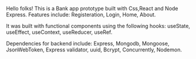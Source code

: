Hello folks! This is a Bank app prototype built with Css,React and Node Express. Features include:
Registeration,
Login,
Home,
About.

It was built with functional components using the following hooks:
useState,
useEffect,
useContext,
useReducer,
useRef.

Dependencies for backend include:
Express,
Mongodb,
Mongoose,
JsonWebToken,
Express validator,
uuid,
Bcrypt,
Concurrently,
Nodemon.

